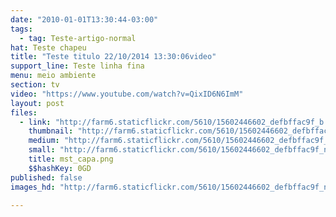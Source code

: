 ```yaml
---
date: "2010-01-01T13:30:44-03:00"
tags:
  - tag: Teste-artigo-normal
hat: Teste chapeu
title: "Teste titulo 22/10/2014 13:30:06video"
support_line: Teste linha fina
menu: meio ambiente
section: tv
video: "https://www.youtube.com/watch?v=QixID6N6ImM"
layout: post
files:
  - link: "http://farm6.staticflickr.com/5610/15602446602_defbffac9f_b.jpg"
    thumbnail: "http://farm6.staticflickr.com/5610/15602446602_defbffac9f_t.jpg"
    medium: "http://farm6.staticflickr.com/5610/15602446602_defbffac9f_z.jpg"
    small: "http://farm6.staticflickr.com/5610/15602446602_defbffac9f_n.jpg"
    title: mst_capa.png
    $$hashKey: 0GD
published: false
images_hd: "http://farm6.staticflickr.com/5610/15602446602_defbffac9f_n.jpg"

---
```

